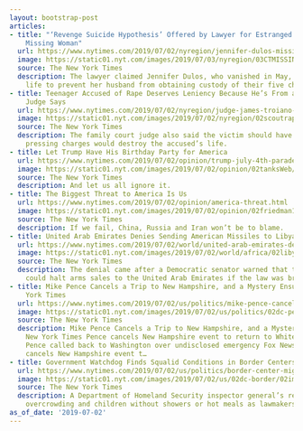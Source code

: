 ```yaml
---
layout: bootstrap-post
articles:
- title: "‘Revenge Suicide Hypothesis’ Offered by Lawyer for Estranged Husband of
    Missing Woman"
  url: https://www.nytimes.com/2019/07/02/nyregion/jennifer-dulos-missing-connecticut.html
  image: https://static01.nyt.com/images/2019/07/03/nyregion/03CTMISSING-print/02CTMISSING-facebookJumbo.jpg
  source: The New York Times
  description: The lawyer claimed Jennifer Dulos, who vanished in May, took her own
    life to prevent her husband from obtaining custody of their five children.
- title: Teenager Accused of Rape Deserves Leniency Because He’s From a ‘Good Family,’
    Judge Says
  url: https://www.nytimes.com/2019/07/02/nyregion/judge-james-troiano-rape.html
  image: https://static01.nyt.com/images/2019/07/02/nyregion/02scoutrape1/02scoutrape1-facebookJumbo.jpg
  source: The New York Times
  description: The family court judge also said the victim should have been told that
    pressing charges would destroy the accused’s life.
- title: Let Trump Have His Birthday Party for America
  url: https://www.nytimes.com/2019/07/02/opinion/trump-july-4th-parade.html
  image: https://static01.nyt.com/images/2019/07/02/opinion/02tanksWeb/02tanksWeb-facebookJumbo.jpg
  source: The New York Times
  description: And let us all ignore it.
- title: The Biggest Threat to America Is Us
  url: https://www.nytimes.com/2019/07/02/opinion/america-threat.html
  image: https://static01.nyt.com/images/2019/07/02/opinion/02friedman1/02friedman1-facebookJumbo.jpg
  source: The New York Times
  description: If we fail, China, Russia and Iran won’t be to blame.
- title: United Arab Emirates Denies Sending American Missiles to Libya
  url: https://www.nytimes.com/2019/07/02/world/united-arab-emirates-denies-sending-american-missiles-to-libya.html
  image: https://static01.nyt.com/images/2019/07/02/world/africa/02libya/02libya-facebookJumbo.jpg
  source: The New York Times
  description: The denial came after a Democratic senator warned that the United States
    could halt arms sales to the United Arab Emirates if the law was broken.
- title: Mike Pence Cancels a Trip to New Hampshire, and a Mystery Ensues - The New
    York Times
  url: https://www.nytimes.com/2019/07/02/us/politics/mike-pence-cancels-trip.html
  image: https://static01.nyt.com/images/2019/07/02/us/politics/02dc-pence/02dc-pence-facebookJumbo.jpg
  source: The New York Times
  description: Mike Pence Cancels a Trip to New Hampshire, and a Mystery Ensues The
    New York Times Pence cancels New Hampshire event to return to White House CNN
    Pence called back to Washington over undisclosed emergency Fox News Pence suddenly
    cancels New Hampshire event t…
- title: Government Watchdog Finds Squalid Conditions in Border Centers
  url: https://www.nytimes.com/2019/07/02/us/politics/border-center-migrant-detention.html
  image: https://static01.nyt.com/images/2019/07/02/us/02dc-border/02immi-1sub-facebookJumbo.jpg
  source: The New York Times
  description: A Department of Homeland Security inspector general’s report detailed
    overcrowding and children without showers or hot meals as lawmakers demanded answers.
as_of_date: '2019-07-02'
---
```


